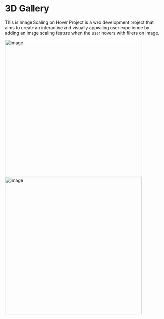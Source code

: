 # 3D Gallery
<p> This is Image Scaling on Hover Project is a web development project that aims to create an interactive and visually appealing user experience by adding an image scaling feature when the user hovers with filters on image.</p>
<img width="445" alt="image" src="https://user-images.githubusercontent.com/113172623/213900678-1a980c46-0ab7-49e3-afbd-a477b2d8bda6.png">
<img width="444" alt="image" src="https://user-images.githubusercontent.com/113172623/213900703-935d086d-c7af-4dac-949d-46df527fc4dc.png">
